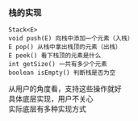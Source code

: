 ### 栈的实现
```text
Stack<E>
void push(E) 向栈中添加一个元素（入栈）
E pop() 从栈中拿出栈顶的元素（出栈）
E peek() 看下栈顶的元素是什么
int getSize() 一共有多少个元素
boolean isEmpty() 判断栈是否为空
```

从用户的角度看，支持这些操作就好  
具体底层实现，用户不关心  
实际底层有多种实现方式